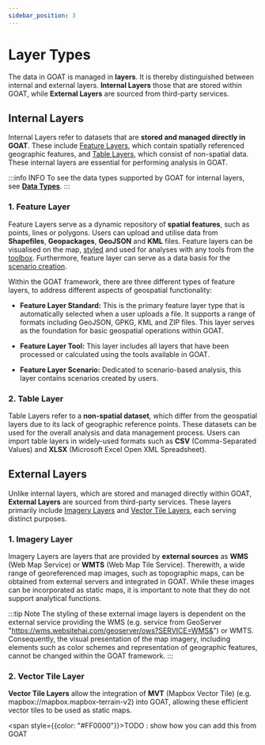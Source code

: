 ```yaml
---
sidebar_position: 3
---
```


# Layer Types

The data in GOAT is managed in **layers**. It is thereby distinguished between internal and external layers. **Internal Layers** those that are stored within GOAT, while **External Layers** are sourced from third-party services.

## Internal Layers 

Internal Layers refer to datasets that are **stored and managed directly in GOAT**. These include [Feature Layers](#1-feature-layer), which contain spatially referenced geographic features, and [Table Layers](#2-table-layer), which consist of non-spatial data. These internal layers are essential for performing analysis in GOAT.

:::info INFO
To see the data types supported by GOAT for internal layers, see [**Data Types**](../data/data_types).
:::

### 1. Feature Layer
Feature Layers serve as a dynamic repository of **spatial features**, such as points, lines or polygons. Users can upload and utilise data from **Shapefiles**, **Geopackages**, **GeoJSON** and **KML** files. Feature layers can be visualised on the map, [styled](../map/layer_design/styling) and used for analyses with any tools from the [toolbox](../category/toolbox). Furthermore, feature layer can serve as a data basis for the [scenario creation](../category/scenarios).

Within the GOAT framework, there are three different types of feature layers, to address different aspects of geospatial functionality:

- **Feature Layer Standard:** This is the primary feature layer type that is automatically selected when a user uploads a file. It supports a range of formats including GeoJSON, GPKG, KML and ZIP files. This layer serves as the foundation for basic geospatial operations within GOAT.

- **Feature Layer Tool:** This layer includes all layers that have been processed or calculated using the tools available in GOAT. 

- **Feature Layer Scenario:** Dedicated to scenario-based analysis, this layer contains scenarios created by users.

### 2. Table Layer
Table Layers refer to a **non-spatial dataset**, which differ from the geospatial layers due to its lack of geographic reference points. These datasets can be used for the overall analysis and data management process. Users can import table layers in widely-used formats such as **CSV** (Comma-Separated Values) and **XLSX** (Microsoft Excel Open XML Spreadsheet). 

## External Layers
Unlike internal layers, which are stored and managed directly within GOAT, **External Layers** are sourced from third-party services. These layers primarily include [Imagery Layers](#1-imagery-layer) and [Vector Tile Layers](#2-vectortilelayer), each serving distinct purposes.

### 1. Imagery Layer
Imagery Layers are layers that are provided by **external sources** as **WMS** (Web Map Service) or **WMTS** (Web Map Tile Service). Therewith, a wide range of georeferenced map images, such as topographic maps, can be obtained from external servers and integrated in GOAT. While these images can be incorporated as static maps, it is important to note that they do not support analytical functions. 

:::tip Note
The styling of these external image layers is dependent on the external service providing the WMS (e.g. service from GeoServer "https://wms.websitehai.com/geoserver/ows?SERVICE=WMS&") or WMTS. 
Consequently, the visual presentation of the map imagery, including elements such as color schemes and representation of geographic features, cannot be changed within the GOAT framework.
:::



### 2. Vector Tile Layer
**Vector Tile Layers** allow the integration of **MVT** (Mapbox Vector Tile) (e.g. mapbox://mapbox.mapbox-terrain-v2) into GOAT, allowing these efficient vector tiles to be used as static maps. 

<span style={{color: "#FF0000"}}>TODO : show how you can add this from GOAT</span>

